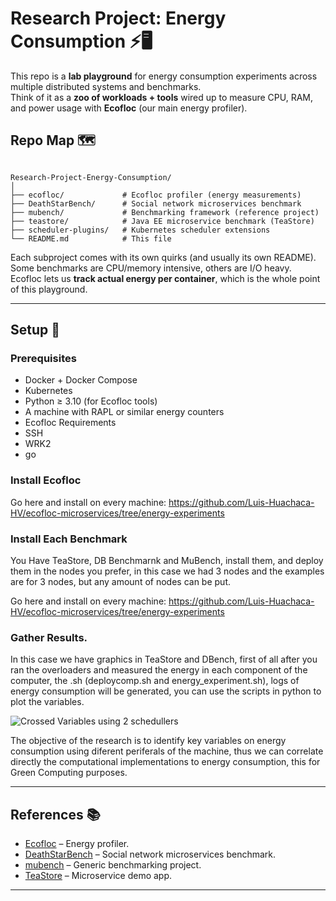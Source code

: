 
# Research Project: Energy Consumption ⚡️🖥️  


This repo is a **lab playground** for energy consumption experiments across multiple distributed systems and benchmarks.  
Think of it as a **zoo of workloads + tools** wired up to measure CPU, RAM, and power usage with **Ecofloc** (our main energy profiler).


## Repo Map 🗺️  

```

Research-Project-Energy-Consumption/
│
├── ecofloc/             # Ecofloc profiler (energy measurements)
├── DeathStarBench/      # Social network microservices benchmark
├── mubench/             # Benchmarking framework (reference project)
├── teastore/            # Java EE microservice benchmark (TeaStore)
├── scheduler-plugins/   # Kubernetes scheduler extensions
└── README.md            # This file

````

Each subproject comes with its own quirks (and usually its own README).  
Some benchmarks are CPU/memory intensive, others are I/O heavy.  
Ecofloc lets us **track actual energy per container**, which is the whole point of this playground.  

---

## Setup 🔧  

### Prerequisites  

- Docker + Docker Compose  
- Kubernetes 
- Python ≥ 3.10 (for Ecofloc tools)  
- A machine with RAPL or similar energy counters 
- Ecofloc Requirements
- SSH
- WRK2
- go
  

### Install Ecofloc  

Go here and install on every machine:
https://github.com/Luis-Huachaca-HV/ecofloc-microservices/tree/energy-experiments

### Install Each Benchmark

You Have TeaStore, DB Benchmarnk and MuBench, install them, and deploy them in the nodes you prefer, in this 
case we had 3 nodes and the examples are for 3 nodes, but any amount of nodes can be put.


Go here and install on every machine:
https://github.com/Luis-Huachaca-HV/ecofloc-microservices/tree/energy-experiments

### Gather Results.

In this case we have graphics in TeaStore and DBench, first of all after you ran the overloaders and measured the energy in each component of the computer, the .sh (deploycomp.sh and energy_experiment.sh), logs of energy consumption will be generated, you can use the scripts in python to plot the variables.


![Crossed Variables using 2 schedullers](Benchmarks/DeathStarBench/hotelReservation/kubernetes/figures/imgs/pruebacomp.png)


The objective of the research is to identify key variables on energy consumption using diferent periferals of 
the machine, thus we can correlate directly the computational implementations to energy consumption, this for Green Computing purposes. 

---


## References 📚

* [Ecofloc](https://github.com/bsc-dom/eco-floc) – Energy profiler.
* [DeathStarBench](https://github.com/delimitrou/DeathStarBench) – Social network microservices benchmark.
* [mubench](https://github.com/mubench/mubench) – Generic benchmarking project.
* [TeaStore](https://github.com/DescartesResearch/TeaStore) – Microservice demo app.

---

